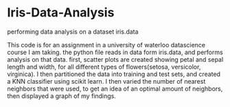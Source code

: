 # Iris-Data-Analysis
performing data analysis on a dataset iris.data

This code is for an assignment in a university of waterloo datascience course I am taking.
the python file reads in data form iris.data, and performs analysis on that data.
first, scatter plots are created showing petal and sepal length and width, for all different types of flowers(setosa, versicolor, virginica).
I then partitioned the data into training and test sets, and created a KNN classifier using scikit learn.
I then varied the number of nearest neighbors that were used, to get an idea of an optimal amount of neighbors, 
then displayed a graph of my findings.

